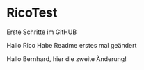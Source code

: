 # RicoTest
Erste Schritte im GitHUB

Hallo Rico
Habe Readme erstes mal geändert

Hallo Bernhard,
hier die zweite Änderung!

